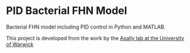 # PID Bacterial FHN Model
Bacterial FHN model including PID control in Python and MATLAB.

This project is developed from the work by the [Asally lab at the University of Warwick](https://gitlab.com/asally-lab/bacteral-fhn-model)
